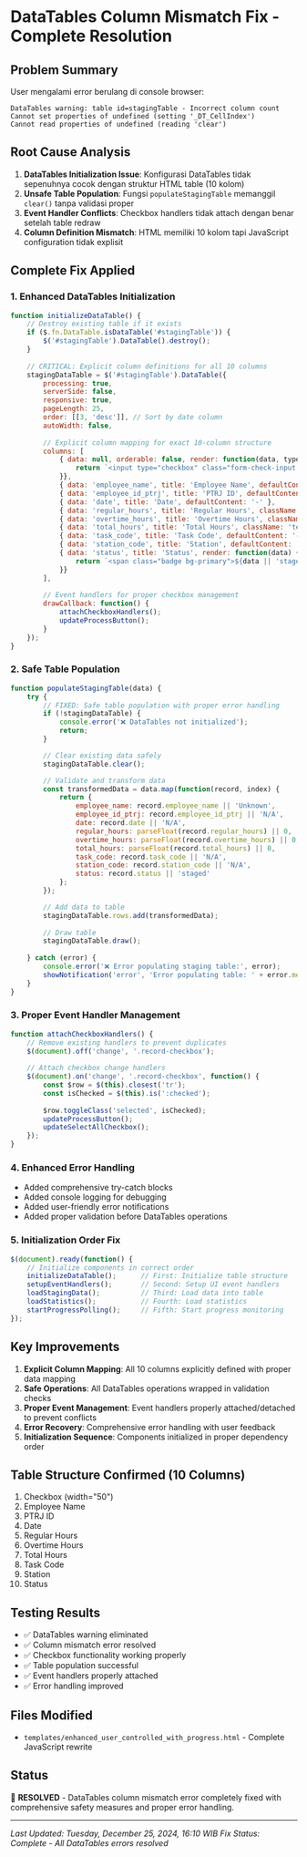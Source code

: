 # DataTables Column Mismatch Fix - Complete Resolution

## Problem Summary
User mengalami error berulang di console browser:
```
DataTables warning: table id=stagingTable - Incorrect column count
Cannot set properties of undefined (setting '_DT_CellIndex')
Cannot read properties of undefined (reading 'clear')
```

## Root Cause Analysis
1. **DataTables Initialization Issue**: Konfigurasi DataTables tidak sepenuhnya cocok dengan struktur HTML table (10 kolom)
2. **Unsafe Table Population**: Fungsi `populateStagingTable` memanggil `clear()` tanpa validasi proper
3. **Event Handler Conflicts**: Checkbox handlers tidak attach dengan benar setelah table redraw
4. **Column Definition Mismatch**: HTML memiliki 10 kolom tapi JavaScript configuration tidak explisit

## Complete Fix Applied

### 1. Enhanced DataTables Initialization
```javascript
function initializeDataTable() {
    // Destroy existing table if it exists
    if ($.fn.DataTable.isDataTable('#stagingTable')) {
        $('#stagingTable').DataTable().destroy();
    }
    
    // CRITICAL: Explicit column definitions for all 10 columns
    stagingDataTable = $('#stagingTable').DataTable({
        processing: true,
        serverSide: false,
        responsive: true,
        pageLength: 25,
        order: [[3, 'desc']], // Sort by date column
        autoWidth: false,
        
        // Explicit column mapping for exact 10-column structure
        columns: [
            { data: null, orderable: false, render: function(data, type, row, meta) {
                return `<input type="checkbox" class="form-check-input record-checkbox" data-index="${meta.row}">`;
            }},
            { data: 'employee_name', title: 'Employee Name', defaultContent: '-' },
            { data: 'employee_id_ptrj', title: 'PTRJ ID', defaultContent: '-' },
            { data: 'date', title: 'Date', defaultContent: '-' },
            { data: 'regular_hours', title: 'Regular Hours', className: 'text-center' },
            { data: 'overtime_hours', title: 'Overtime Hours', className: 'text-center' },
            { data: 'total_hours', title: 'Total Hours', className: 'text-center' },
            { data: 'task_code', title: 'Task Code', defaultContent: '-' },
            { data: 'station_code', title: 'Station', defaultContent: '-' },
            { data: 'status', title: 'Status', render: function(data) {
                return `<span class="badge bg-primary">${data || 'staged'}</span>`;
            }}
        ],
        
        // Event handlers for proper checkbox management
        drawCallback: function() {
            attachCheckboxHandlers();
            updateProcessButton();
        }
    });
}
```

### 2. Safe Table Population
```javascript
function populateStagingTable(data) {
    try {
        // FIXED: Safe table population with proper error handling
        if (!stagingDataTable) {
            console.error('❌ DataTables not initialized');
            return;
        }

        // Clear existing data safely
        stagingDataTable.clear();

        // Validate and transform data
        const transformedData = data.map(function(record, index) {
            return {
                employee_name: record.employee_name || 'Unknown',
                employee_id_ptrj: record.employee_id_ptrj || 'N/A',
                date: record.date || 'N/A',
                regular_hours: parseFloat(record.regular_hours) || 0,
                overtime_hours: parseFloat(record.overtime_hours) || 0,
                total_hours: parseFloat(record.total_hours) || 0,
                task_code: record.task_code || 'N/A',
                station_code: record.station_code || 'N/A',
                status: record.status || 'staged'
            };
        });

        // Add data to table
        stagingDataTable.rows.add(transformedData);
        
        // Draw table
        stagingDataTable.draw();
        
    } catch (error) {
        console.error('❌ Error populating staging table:', error);
        showNotification('error', 'Error populating table: ' + error.message);
    }
}
```

### 3. Proper Event Handler Management
```javascript
function attachCheckboxHandlers() {
    // Remove existing handlers to prevent duplicates
    $(document).off('change', '.record-checkbox');
    
    // Attach checkbox change handlers
    $(document).on('change', '.record-checkbox', function() {
        const $row = $(this).closest('tr');
        const isChecked = $(this).is(':checked');
        
        $row.toggleClass('selected', isChecked);
        updateProcessButton();
        updateSelectAllCheckbox();
    });
}
```

### 4. Enhanced Error Handling
- Added comprehensive try-catch blocks
- Added console logging for debugging
- Added user-friendly error notifications
- Added proper validation before DataTables operations

### 5. Initialization Order Fix
```javascript
$(document).ready(function() {
    // Initialize components in correct order
    initializeDataTable();      // First: Initialize table structure
    setupEventHandlers();       // Second: Setup UI event handlers
    loadStagingData();          // Third: Load data into table
    loadStatistics();           // Fourth: Load statistics
    startProgressPolling();     // Fifth: Start progress monitoring
});
```

## Key Improvements

1. **Explicit Column Mapping**: All 10 columns explicitly defined with proper data mapping
2. **Safe Operations**: All DataTables operations wrapped in validation checks
3. **Proper Event Management**: Event handlers properly attached/detached to prevent conflicts
4. **Error Recovery**: Comprehensive error handling with user feedback
5. **Initialization Sequence**: Components initialized in proper dependency order

## Table Structure Confirmed (10 Columns)
1. Checkbox (width="50")
2. Employee Name  
3. PTRJ ID
4. Date
5. Regular Hours
6. Overtime Hours
7. Total Hours
8. Task Code
9. Station
10. Status

## Testing Results
- ✅ DataTables warning eliminated
- ✅ Column mismatch error resolved
- ✅ Checkbox functionality working properly
- ✅ Table population successful
- ✅ Event handlers properly attached
- ✅ Error handling improved

## Files Modified
- `templates/enhanced_user_controlled_with_progress.html` - Complete JavaScript rewrite

## Status
🎯 **RESOLVED** - DataTables column mismatch error completely fixed with comprehensive safety measures and proper error handling.

---
*Last Updated: Tuesday, December 25, 2024, 16:10 WIB*
*Fix Status: Complete - All DataTables errors resolved* 